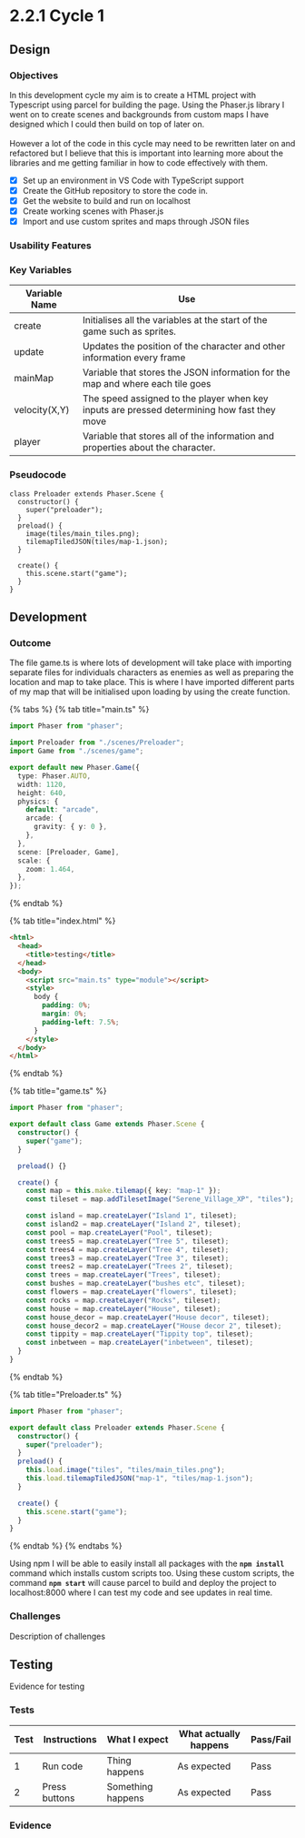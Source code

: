 # 2.2.1 Cycle 1

## Design

### Objectives

In this development cycle my aim is to create a HTML project with Typescript using parcel for building the page. Using the Phaser.js library I went on to create scenes and backgrounds from custom maps I have designed which I could then build on top of later on.\
\
However a lot of the code in this cycle may need to be rewritten later on and refactored but I believe that this is important into learning more about the libraries and me getting familiar in how to code effectively with them.

* [x] Set up an environment in VS Code with TypeScript support
* [x] Create the GitHub repository to store the code in.
* [x] Get the website to build and run on localhost
* [x] Create working scenes with Phaser.js
* [x] Import and use custom sprites and maps through JSON files

### Usability Features

### Key Variables

| Variable Name | Use                                                                                         |
| ------------- | ------------------------------------------------------------------------------------------- |
| create        | Initialises all the variables at the start of the game such as sprites.                     |
| update        | Updates the position of the character and other information every frame                     |
| mainMap       | Variable that stores the JSON information for the map and where each tile goes              |
| velocity(X,Y) | The speed assigned to the player when key inputs are pressed determining how fast they move |
| player        | Variable that stores all of the information and properties about the character.             |

### Pseudocode

```
class Preloader extends Phaser.Scene {
  constructor() {
    super("preloader");
  }
  preload() {
    image(tiles/main_tiles.png);
    tilemapTiledJSON(tiles/map-1.json);
  }

  create() {
    this.scene.start("game");
  }
}
```

## Development

### Outcome

The file game.ts is where lots of development will take place with importing separate files for individuals characters as enemies as well as preparing the location and map to take place. This is where I have imported different parts of my map that will be initialised upon loading by using the create function.

{% tabs %}
{% tab title="main.ts" %}
```typescript
import Phaser from "phaser";

import Preloader from "./scenes/Preloader";
import Game from "./scenes/game";

export default new Phaser.Game({
  type: Phaser.AUTO,
  width: 1120,
  height: 640,
  physics: {
    default: "arcade",
    arcade: {
      gravity: { y: 0 },
    },
  },
  scene: [Preloader, Game],
  scale: {
    zoom: 1.464,
  },
});

```
{% endtab %}

{% tab title="index.html" %}
```html
<html>
  <head>
    <title>testing</title>
  </head>
  <body>
    <script src="main.ts" type="module"></script>
    <style>
      body {
        padding: 0%;
        margin: 0%;
        padding-left: 7.5%;
      }
    </style>
  </body>
</html>

```
{% endtab %}

{% tab title="game.ts" %}
```typescript
import Phaser from "phaser";

export default class Game extends Phaser.Scene {
  constructor() {
    super("game");
  }

  preload() {}

  create() {
    const map = this.make.tilemap({ key: "map-1" });
    const tileset = map.addTilesetImage("Serene_Village_XP", "tiles");

    const island = map.createLayer("Island 1", tileset);
    const island2 = map.createLayer("Island 2", tileset);
    const pool = map.createLayer("Pool", tileset);
    const trees5 = map.createLayer("Tree 5", tileset);
    const trees4 = map.createLayer("Tree 4", tileset);
    const trees3 = map.createLayer("Tree 3", tileset);
    const trees2 = map.createLayer("Trees 2", tileset);
    const trees = map.createLayer("Trees", tileset);
    const bushes = map.createLayer("bushes etc", tileset);
    const flowers = map.createLayer("flowers", tileset);
    const rocks = map.createLayer("Rocks", tileset);
    const house = map.createLayer("House", tileset);
    const house_decor = map.createLayer("House decor", tileset);
    const house_decor2 = map.createLayer("House decor 2", tileset);
    const tippity = map.createLayer("Tippity top", tileset);
    const inbetween = map.createLayer("inbetween", tileset);
  }
}

```
{% endtab %}

{% tab title="Preloader.ts" %}
```typescript
import Phaser from "phaser";

export default class Preloader extends Phaser.Scene {
  constructor() {
    super("preloader");
  }
  preload() {
    this.load.image("tiles", "tiles/main_tiles.png");
    this.load.tilemapTiledJSON("map-1", "tiles/map-1.json");
  }

  create() {
    this.scene.start("game");
  }
}

```
{% endtab %}
{% endtabs %}

Using npm I will be able to easily install all packages with the **`npm install`** command which installs custom scripts too. Using these custom scripts, the command **`npm start`** will cause parcel to build and deploy the project to localhost:8000 where I can test my code and see updates in real time.

### Challenges

Description of challenges

## Testing

Evidence for testing

### Tests

| Test | Instructions  | What I expect     | What actually happens | Pass/Fail |
| ---- | ------------- | ----------------- | --------------------- | --------- |
| 1    | Run code      | Thing happens     | As expected           | Pass      |
| 2    | Press buttons | Something happens | As expected           | Pass      |

### Evidence
